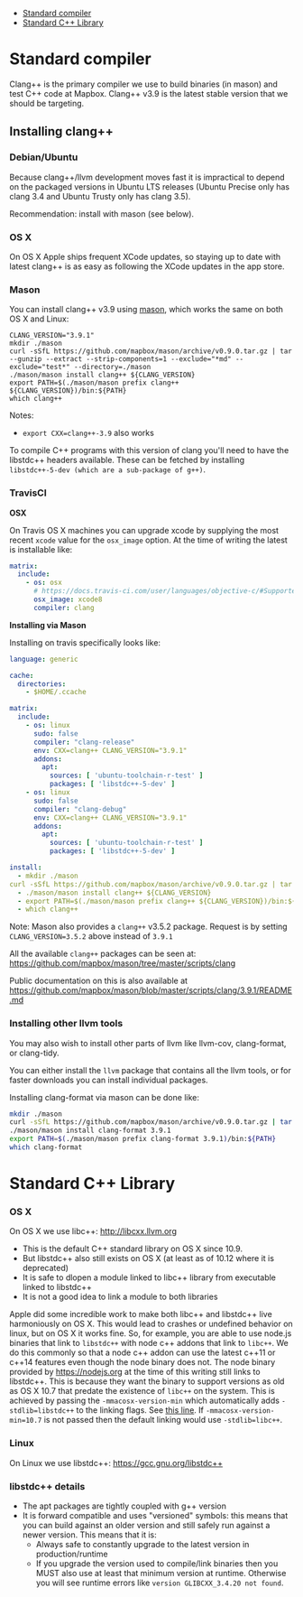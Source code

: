 * [Standard compiler](#standard-compiler)
* [Standard C++ Library](#standard-c-library)

# Standard compiler

Clang++ is the primary compiler we use to build binaries (in mason) and test C++ code at Mapbox. Clang++ v3.9 is the latest stable version that we should be targeting.

## Installing clang++

### Debian/Ubuntu

Because clang++/llvm development moves fast it is impractical to depend on the packaged versions in Ubuntu LTS releases (Ubuntu Precise only has clang 3.4 and Ubuntu Trusty only has clang 3.5).

Recommendation: install with mason (see below).

### OS X

On OS X Apple ships frequent XCode updates, so staying up to date with latest clang++ is as easy as following the XCode updates in the app store.

### Mason

You can install clang++ v3.9 using [mason](https://github.com/mapbox/mason), which works the same on both OS X and Linux:

```
CLANG_VERSION="3.9.1"
mkdir ./mason
curl -sSfL https://github.com/mapbox/mason/archive/v0.9.0.tar.gz | tar --gunzip --extract --strip-components=1 --exclude="*md" --exclude="test*" --directory=./mason
./mason/mason install clang++ ${CLANG_VERSION}
export PATH=$(./mason/mason prefix clang++ ${CLANG_VERSION})/bin:${PATH}
which clang++
```

Notes:

  - `export CXX=clang++-3.9` also works

To compile C++ programs with this version of clang you'll need to have the libstdc++ headers available. These can be fetched by installing `libstdc++-5-dev (which are a sub-package of g++)`.

### TravisCI

**OSX**

On Travis OS X machines you can upgrade xcode by supplying the most recent `xcode` value for the `osx_image` option. At the time of writing the latest is installable like:

```yml
matrix:
  include:
    - os: osx
      # https://docs.travis-ci.com/user/languages/objective-c/#Supported-OS-X-iOS-SDK-versions
      osx_image: xcode8
      compiler: clang
```

**Installing via Mason**

Installing on travis specifically looks like:

```yml
language: generic

cache:
  directories:
    - $HOME/.ccache

matrix:
  include:
    - os: linux
      sudo: false
      compiler: "clang-release"
      env: CXX=clang++ CLANG_VERSION="3.9.1"
      addons:
        apt:
          sources: [ 'ubuntu-toolchain-r-test' ]
          packages: [ 'libstdc++-5-dev' ]
    - os: linux
      sudo: false
      compiler: "clang-debug"
      env: CXX=clang++ CLANG_VERSION="3.9.1"
      addons:
        apt:
          sources: [ 'ubuntu-toolchain-r-test' ]
          packages: [ 'libstdc++-5-dev' ]

install:
  - mkdir ./mason
curl -sSfL https://github.com/mapbox/mason/archive/v0.9.0.tar.gz | tar --gunzip --extract --strip-components=1 --exclude="*md" --exclude="test*" --directory=./mason
  - ./mason/mason install clang++ ${CLANG_VERSION}
  - export PATH=$(./mason/mason prefix clang++ ${CLANG_VERSION})/bin:${PATH}
  - which clang++
```

Note: Mason also provides a `clang++` v3.5.2 package. Request is by setting `CLANG_VERSION=3.5.2` above instead of `3.9.1`

All the available `clang++` packages can be seen at: https://github.com/mapbox/mason/tree/master/scripts/clang

Public documentation on this is also available at https://github.com/mapbox/mason/blob/master/scripts/clang/3.9.1/README.md

### Installing other llvm tools

You may also wish to install other parts of llvm like llvm-cov, clang-format, or clang-tidy.

You can either install the `llvm` package that contains all the llvm tools, or for faster downloads you can install individual packages.

Installing clang-format via mason can be done like:

```bash
mkdir ./mason
curl -sSfL https://github.com/mapbox/mason/archive/v0.9.0.tar.gz | tar --gunzip --extract --strip-components=1 --exclude="*md" --exclude="test*" --directory=./mason
./mason/mason install clang-format 3.9.1
export PATH=$(./mason/mason prefix clang-format 3.9.1)/bin:${PATH}
which clang-format
```

# Standard C++ Library

### OS X

On OS X we use libc++: http://libcxx.llvm.org

- This is the default C++ standard library on OS X since 10.9.
- But libstdc++ also still exists on OS X (at least as of 10.12 where it is deprecated)
- It is safe to dlopen a module linked to libc++ library from executable linked to libstdc++
- It is not a good idea to link a module to both libraries

Apple did some incredible work to make both libc++ and libstdc++ live harmoniously on OS X. This would lead to crashes or undefined behavior on linux, but on OS X it works fine. So, for example, you are able to use node.js binaries that link to `libstdc++` with node c++ addons that link to `libc++`. We do this commonly so that a node c++ addon can use the latest c++11 or c++14 features even though the node binary does not. The node binary provided by https://nodejs.org at the time of this writing still links to libstdc++. This is because they want the binary to support versions as old as OS X 10.7 that predate the existence of `libc++` on the system. This is achieved by passing the `-mmacosx-version-min` which automatically adds `-stdlib=libstdc++` to the linking flags. See [this line](https://github.com/nodejs/node/blob/88323e874473d18cce22d6ae134a056919c457e4/common.gypi#L355). If `-mmacosx-version-min=10.7` is not passed then the default linking would use `-stdlib=libc++`.

### Linux

On Linux we use libstdc++: https://gcc.gnu.org/libstdc++

### libstdc++ details

 - The apt packages are tightly coupled with g++ version
 - It is forward compatible and uses "versioned" symbols: this means that you can build against an older version and still safely run against a newer version. This means that it is:
   - Always safe to constantly upgrade to the latest version in production/runtime
   - If you upgrade the version used to compile/link binaries then you MUST also use at least that minimum version at runtime. Otherwise you will see runtime errors like `version GLIBCXX_3.4.20 not found`.

